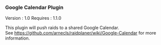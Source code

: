 ### Google Calendar Plugin

Version  : 1.0
Requires : 1.1.0

This plugin will push raids to a shared Google Calendar.  
See https://github.com/arnecls/raidplaner/wiki/Google-Calendar for more information.